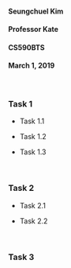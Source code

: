 #### Seungchuel Kim

#### Professor Kate

#### CS590BTS

#### March 1, 2019

<br />

### Task 1

- Task 1.1

- Task 1.2

- Task 1.3

<br />

### Task 2

- Task 2.1

- Task 2.2

<br />

### Task 3

